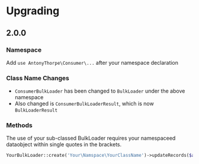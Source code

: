 # Upgrading

## 2.0.0
### Namespace
Add `use AntonyThorpe\Consumer\...` after your namespace declaration
### Class Name Changes
* `ConsumerBulkLoader` has been changed to `BulkLoader` under the above namespace
* Also changed is `ConsumerBulkLoaderResult`, which is now `BulkLoaderResult`
### Methods
The use of your sub-classed BulkLoader requires your namespaceed dataobject within single quotes in the brackets.
```php
YourBulkLoader::create('Your\Namspace\YourClassName')->updateRecords($apidata);
```
